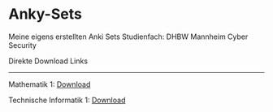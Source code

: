 # Anky-Sets
Meine eigens erstellten Anki Sets 
Studienfach: DHBW Mannheim Cyber Security

Direkte Download Links<br>
<hr>
Mathematik 1: <a href="https://github.com/Stahrick/Anky-Sets/raw/main/Mathematik%20I/Mathematik_1.apkg" download>Download</a> 

Technische Informatik 1: <a href="https://github.com/Stahrick/Anky-Sets/raw/main/Technische%20Informatik%20I/Technische%20Informatik%201.apkg" download>Download</a>
